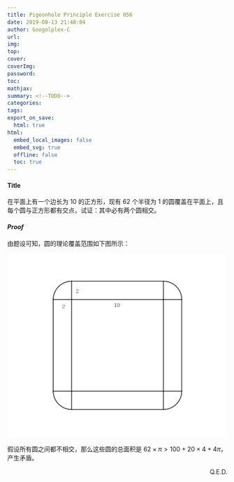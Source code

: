 ```yaml
---
title: Pigeonhole Principle Exercise 056
date: 2019-08-13 21:48:04
author: Googolplex-C
url: 
img: 
top: 
cover: 
coverImg: 
password: 
toc: 
mathjax: 
summary: <!--TODO-->
categories: 
tags:
export_on_save:
  html: true
html:
  embed_local_images: false
  embed_svg: true
  offline: false
  toc: true
---
```


#### Title
在平面上有一个边长为 $10$ 的正方形，现有 $62$ 个半径为 $1$ 的圆覆盖在平面上，且每个圆与正方形都有交点，试证：其中必有两个圆相交。

#### *Proof*

由题设可知，圆的理论覆盖范围如下图所示：

![example](./example.svg)

假设所有圆之间都不相交，那么这些圆的总面积是 $62 \times \pi > 100 + 20 \times 4 + 4\pi$，产生矛盾。

<p align="right">Q.E.D.</p>
